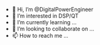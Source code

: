 - 👋 Hi, I’m @DigitalPowerEngineer
- 👀 I’m interested in DSP/QT 
- 🌱 I’m currently learning ...
- 💞️ I’m looking to collaborate on ...
- 📫 How to reach me ...

<!---
DigitalPowerEngineer/DigitalPowerEngineer is a ✨ special ✨ repository because its `README.md` (this file) appears on your GitHub profile.
You can click the Preview link to take a look at your changes.
--->

